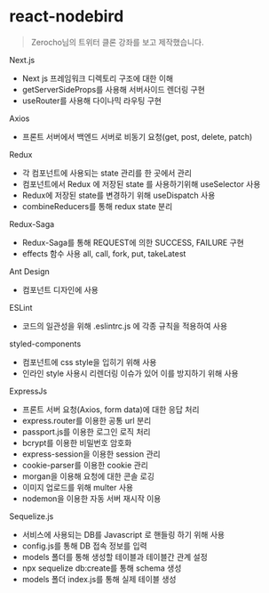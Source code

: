 # react-nodebird
> Zerocho님의 트위터 클론 강좌를 보고 제작했습니다.<br>

Next.js
- Next js 프레임워크 디렉토리 구조에 대한 이해
- getServerSideProps를 사용해 서버사이드 렌더링 구현
- useRouter를 사용해 다이나믹 라우팅 구현

Axios
- 프론트 서버에서 백엔드 서버로 비동기 요청(get, post, delete, patch)

Redux
- 각 컴포넌트에 사용되는 state 관리를 한 곳에서 관리
- 컴포넌트에서 Redux 에 저장된 state 를 사용하기위해 useSelector 사용
- Redux에 저장된 state를 변경하기 위해 useDispatch 사용
- combineReducers를 통해 redux state 분리

Redux-Saga
- Redux-Saga를 통해 REQUEST에 의한 SUCCESS, FAILURE 구현
- effects 함수 사용 all, call, fork, put, takeLatest

Ant Design
- 컴포넌트 디자인에 사용

ESLint
- 코드의 일관성을 위해 .eslintrc.js 에 각종 규칙을 적용하여 사용

styled-components
- 컴포넌트에 css style을 입히기 위해 사용
- 인라인 style 사용시 리렌더링 이슈가 있어 이를 방지하기 위해 사용

ExpressJs
- 프론트 서버 요청(Axios, form data)에 대한 응답 처리
- express.router를 이용한 공통 url 분리
- passport.js를 이용한 로그인 로직 처리
- bcrypt를 이용한 비밀번호 암호화
- express-session을 이용한 session 관리
- cookie-parser를 이용한 cookie 관리
- morgan을 이용해 요청에 대한 콘솔 로깅
- 이미지 업로드를 위해 multer 사용
- nodemon을 이용한 자동 서버 재시작 이용

Sequelize.js
- 서비스에 사용되는 DB를 Javascript 로 핸들링 하기 위해 사용
- config.js를 통해 DB 접속 정보를 입력
- models 폴더를 통해 생성할 테이블과 테이블간 관계 설정
- npx sequelize db:create를 통해 schema 생성
- models 폴더 index.js를 통해 실제 테이블 생성
